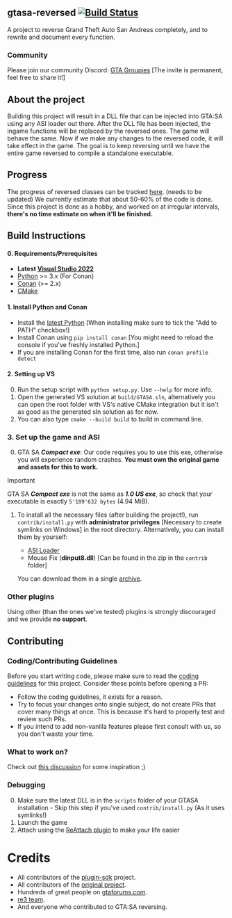 ## gtasa-reversed [![Build Status](https://github.com/gta-reversed/gta-reversed/actions/workflows/build.yml/badge.svg?branch=master)](https://github.com/gta-reversed/gta-reversed/actions?query=workflow%3ABuild)

A project to reverse Grand Theft Auto San Andreas completely, and to rewrite and document every function.

### Community
Please join our community Discord: [GTA Groupies](https://discord.gg/FG8XJ5Npqe) [The invite is permanent, feel free to share it!]

## About the project
Building this project will result in a DLL file that can be injected into GTA:SA using any ASI loader out there. After the DLL file has been injected, the ingame functions will be replaced by the reversed ones. The game will behave the same. Now if we make any changes to the reversed code, it will take effect in the game. The goal is to keep reversing until we have the entire game reversed to compile a standalone executable.

## Progress
The progress of reversed classes can be tracked [here](docs/ReversedClasses.MD). (needs to be updated)
We currently estimate that about 50-60% of the code is done.
Since this project is done as a hobby, and worked on at irregular intervals, **there's no time estimate on when it'll be finished.**

## Build Instructions
#### 0. Requirements/Prerequisites
* **Latest [Visual Studio 2022](https://visualstudio.microsoft.com/en/downloads/)**
* [Python](https://www.python.org/downloads/) >= 3.x (For Conan)
* [Conan](https://docs.conan.io/2/installation.html#install-with-pip-recommended) (>= 2.x)
* [CMake](https://cmake.org/download/)

#### 1. Install Python and Conan
* Install the [latest Python](https://www.python.org/downloads/) [When installing make sure to tick the "Add to PATH" checkbox!]
* Install Conan using `pip install conan` [You might need to reload the console if you've freshly installed Python.]
* If you are installing Conan for the first time, also run `conan profile detect`

#### 2. Setting up VS
0) Run the setup script with `python setup.py`. Use `--help` for more info.
1) Open the generated VS solution at `build/GTASA.sln`, alternatively you can open the root folder with VS's native CMake integration but it isn't as good as the generated sln solution as for now.
2) You can also type `cmake --build build` to build in command line.

### 3. Set up the game and ASI
0. GTA SA ***Compact exe***: Our code requires you to use this exe, otherwise you will experience random crashes. **You must own the original game and assets for this to work.**

> [!IMPORTANT]
> GTA SA ***Compact exe*** is not the same as ***1.0 US exe***, so check that your executable is exactly `5'189'632 bytes` (4.94 MiB).

1. To install all the necessary files (after building the project!), run `contrib/install.py` with **__administrator privileges__** [Necessary to create symlinks on Windows] in the root directory.
Alternatively, you can install them by yourself:
    * [ASI Loader](https://gtaforums.com/topic/523982-relopensrc-silents-asi-loader/)
    * Mouse Fix (**dinput8.dll**) [Can be found in the zip in the `contrib` folder]

    You can download them in a single [archive](https://github.com/gta-reversed/gta-reversed-modern/blob/master/contrib/plugins.zip).

### Other plugins
Using other (than the ones we've tested) plugins is strongly discouraged and we provide __**no support**__.

## Contributing

### Coding/Contributing Guidelines
Before you start writing code, please make sure to read the [coding guidelines](docs/CodingGuidelines.MD) for this project. Consider these points before opening a PR:

* Follow the coding guidelines, it exists for a reason.
* Try to focus your changes onto single subject, do not create PRs that cover many things at once. This is because it's hard to properly test and review such PRs.
* If you intend to add non-vanilla features please first consult with us, so you don't waste your time.

### What to work on?
Check out [this discussion](https://github.com/gta-reversed/gta-reversed-modern/discussions/402) for some inspiration ;)

### Debugging
0) Make sure the latest DLL is in the `scripts` folder of your GTASA installation - Skip this step if you've used `contrib/install.py` (As it uses symlinks!)
1) Launch the game
2) Attach using the [ReAttach plugin](https://marketplace.visualstudio.com/items?itemName=ErlandR.ReAttach) to make your life easier

# Credits
- All contributors of the [plugin-sdk](https://github.com/DK22Pac/plugin-sdk) project.
- All contributors of the [original project](https://github.com/codenulls/gta-reversed).
- Hundreds of great people on [gtaforums.com](https://gtaforums.com/topic/194199-documenting-gta-sa-memory-addresses).
- [re3 team](https://github.com/GTAmodding/re3).
- And everyone who contributed to GTA:SA reversing.
